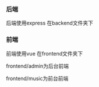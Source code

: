 
### 后端

后端使用express 在backend文件夹下

### 前端

前端使用vue 在frontend文件夹下 

frontend/admin为后台前端 

frontend/music为前台前端